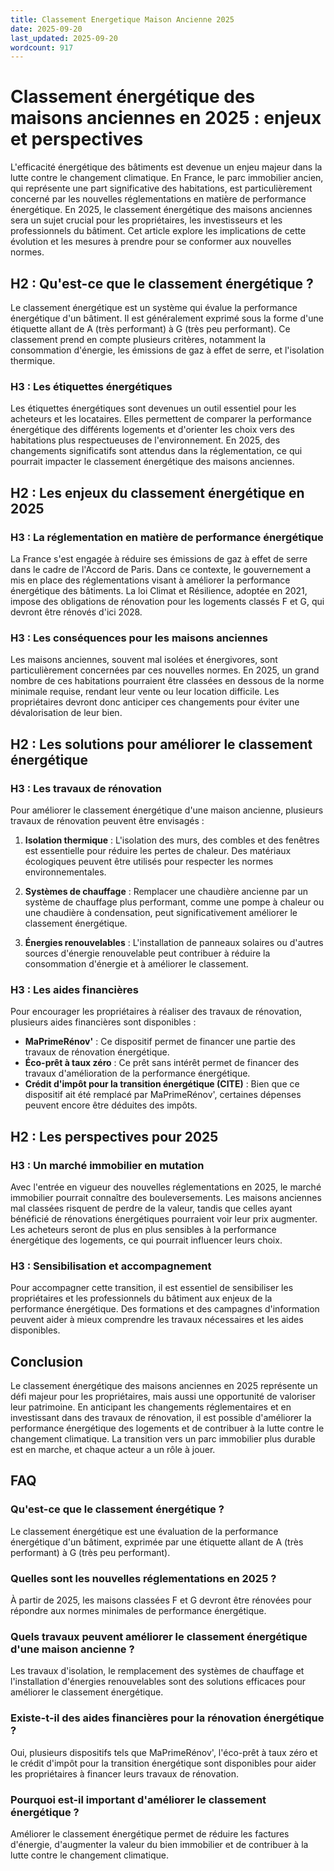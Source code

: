 ```yaml
---
title: Classement Energetique Maison Ancienne 2025
date: 2025-09-20
last_updated: 2025-09-20
wordcount: 917
---
```


# Classement énergétique des maisons anciennes en 2025 : enjeux et perspectives

L'efficacité énergétique des bâtiments est devenue un enjeu majeur dans la lutte contre le changement climatique. En France, le parc immobilier ancien, qui représente une part significative des habitations, est particulièrement concerné par les nouvelles réglementations en matière de performance énergétique. En 2025, le classement énergétique des maisons anciennes sera un sujet crucial pour les propriétaires, les investisseurs et les professionnels du bâtiment. Cet article explore les implications de cette évolution et les mesures à prendre pour se conformer aux nouvelles normes.

## H2 : Qu'est-ce que le classement énergétique ?

Le classement énergétique est un système qui évalue la performance énergétique d'un bâtiment. Il est généralement exprimé sous la forme d'une étiquette allant de A (très performant) à G (très peu performant). Ce classement prend en compte plusieurs critères, notamment la consommation d'énergie, les émissions de gaz à effet de serre, et l'isolation thermique.

### H3 : Les étiquettes énergétiques

Les étiquettes énergétiques sont devenues un outil essentiel pour les acheteurs et les locataires. Elles permettent de comparer la performance énergétique des différents logements et d'orienter les choix vers des habitations plus respectueuses de l'environnement. En 2025, des changements significatifs sont attendus dans la réglementation, ce qui pourrait impacter le classement énergétique des maisons anciennes.

## H2 : Les enjeux du classement énergétique en 2025

### H3 : La réglementation en matière de performance énergétique

La France s'est engagée à réduire ses émissions de gaz à effet de serre dans le cadre de l'Accord de Paris. Dans ce contexte, le gouvernement a mis en place des réglementations visant à améliorer la performance énergétique des bâtiments. La loi Climat et Résilience, adoptée en 2021, impose des obligations de rénovation pour les logements classés F et G, qui devront être rénovés d'ici 2028.

### H3 : Les conséquences pour les maisons anciennes

Les maisons anciennes, souvent mal isolées et énergivores, sont particulièrement concernées par ces nouvelles normes. En 2025, un grand nombre de ces habitations pourraient être classées en dessous de la norme minimale requise, rendant leur vente ou leur location difficile. Les propriétaires devront donc anticiper ces changements pour éviter une dévalorisation de leur bien.

## H2 : Les solutions pour améliorer le classement énergétique

### H3 : Les travaux de rénovation

Pour améliorer le classement énergétique d'une maison ancienne, plusieurs travaux de rénovation peuvent être envisagés :

1. **Isolation thermique** : L'isolation des murs, des combles et des fenêtres est essentielle pour réduire les pertes de chaleur. Des matériaux écologiques peuvent être utilisés pour respecter les normes environnementales.

2. **Systèmes de chauffage** : Remplacer une chaudière ancienne par un système de chauffage plus performant, comme une pompe à chaleur ou une chaudière à condensation, peut significativement améliorer le classement énergétique.

3. **Énergies renouvelables** : L'installation de panneaux solaires ou d'autres sources d'énergie renouvelable peut contribuer à réduire la consommation d'énergie et à améliorer le classement.

### H3 : Les aides financières

Pour encourager les propriétaires à réaliser des travaux de rénovation, plusieurs aides financières sont disponibles :

- **MaPrimeRénov'** : Ce dispositif permet de financer une partie des travaux de rénovation énergétique.
- **Éco-prêt à taux zéro** : Ce prêt sans intérêt permet de financer des travaux d'amélioration de la performance énergétique.
- **Crédit d'impôt pour la transition énergétique (CITE)** : Bien que ce dispositif ait été remplacé par MaPrimeRénov', certaines dépenses peuvent encore être déduites des impôts.

## H2 : Les perspectives pour 2025

### H3 : Un marché immobilier en mutation

Avec l'entrée en vigueur des nouvelles réglementations en 2025, le marché immobilier pourrait connaître des bouleversements. Les maisons anciennes mal classées risquent de perdre de la valeur, tandis que celles ayant bénéficié de rénovations énergétiques pourraient voir leur prix augmenter. Les acheteurs seront de plus en plus sensibles à la performance énergétique des logements, ce qui pourrait influencer leurs choix.

### H3 : Sensibilisation et accompagnement

Pour accompagner cette transition, il est essentiel de sensibiliser les propriétaires et les professionnels du bâtiment aux enjeux de la performance énergétique. Des formations et des campagnes d'information peuvent aider à mieux comprendre les travaux nécessaires et les aides disponibles.

## Conclusion

Le classement énergétique des maisons anciennes en 2025 représente un défi majeur pour les propriétaires, mais aussi une opportunité de valoriser leur patrimoine. En anticipant les changements réglementaires et en investissant dans des travaux de rénovation, il est possible d'améliorer la performance énergétique des logements et de contribuer à la lutte contre le changement climatique. La transition vers un parc immobilier plus durable est en marche, et chaque acteur a un rôle à jouer.

## FAQ

### Qu'est-ce que le classement énergétique ?

Le classement énergétique est une évaluation de la performance énergétique d'un bâtiment, exprimée par une étiquette allant de A (très performant) à G (très peu performant).

### Quelles sont les nouvelles réglementations en 2025 ?

À partir de 2025, les maisons classées F et G devront être rénovées pour répondre aux normes minimales de performance énergétique.

### Quels travaux peuvent améliorer le classement énergétique d'une maison ancienne ?

Les travaux d'isolation, le remplacement des systèmes de chauffage et l'installation d'énergies renouvelables sont des solutions efficaces pour améliorer le classement énergétique.

### Existe-t-il des aides financières pour la rénovation énergétique ?

Oui, plusieurs dispositifs tels que MaPrimeRénov', l'éco-prêt à taux zéro et le crédit d'impôt pour la transition énergétique sont disponibles pour aider les propriétaires à financer leurs travaux de rénovation.

### Pourquoi est-il important d'améliorer le classement énergétique ?

Améliorer le classement énergétique permet de réduire les factures d'énergie, d'augmenter la valeur du bien immobilier et de contribuer à la lutte contre le changement climatique.